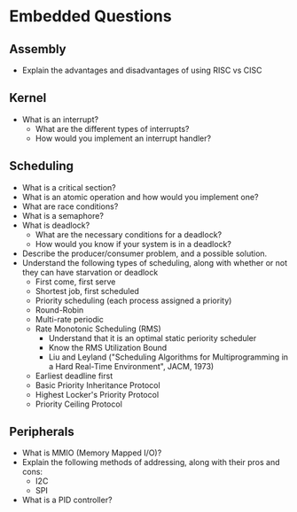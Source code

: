 # Embedded Questions

## Assembly

* Explain the advantages and disadvantages of using RISC vs CISC

## Kernel

* What is an interrupt?
  * What are the different types of interrupts?
  * How would you implement an interrupt handler?

## Scheduling

* What is a critical section?
* What is an atomic operation and how would you implement one?
* What are race conditions?
* What is a semaphore?
* What is deadlock?
  * What are the necessary conditions for a deadlock?
  * How would you know if your system is in a deadlock?
* Describe the producer/consumer problem, and a possible solution.
* Understand the following types of scheduling, along with whether or not they can have starvation or deadlock
  * First come, first serve
  * Shortest job, first scheduled
  * Priority scheduling (each process assigned a priority)
  * Round-Robin
  * Multi-rate periodic
  * Rate Monotonic Scheduling (RMS)
    * Understand that it is an optimal static periority scheduler
    * Know the RMS Utilization Bound
    * Liu and Leyland ("Scheduling Algorithms for Multiprogramming in a Hard Real-Time Environment", JACM, 1973)
  * Earliest deadline first
  * Basic Priority Inheritance Protocol
  * Highest Locker's Priority Protocol
  * Priority Ceiling Protocol

## Peripherals

* What is MMIO (Memory Mapped I/O)?
* Explain the following methods of addressing, along with their pros and cons:
  * I2C
  * SPI
* What is a PID controller?